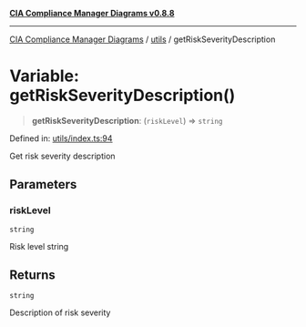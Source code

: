 [**CIA Compliance Manager Diagrams v0.8.8**](../../README.md)

***

[CIA Compliance Manager Diagrams](../../modules.md) / [utils](../README.md) / getRiskSeverityDescription

# Variable: getRiskSeverityDescription()

> **getRiskSeverityDescription**: (`riskLevel`) => `string`

Defined in: [utils/index.ts:94](https://github.com/Hack23/cia-compliance-manager/blob/67855c73d041b21b5f90a46884e0e48cd0961cda/src/utils/index.ts#L94)

Get risk severity description

## Parameters

### riskLevel

`string`

Risk level string

## Returns

`string`

Description of risk severity
